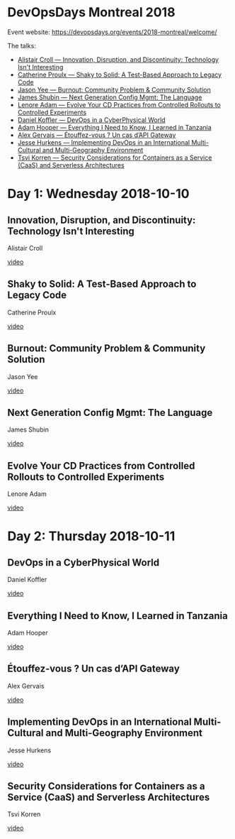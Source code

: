 # DevOpsDays Montreal 2018

Event website: https://devopsdays.org/events/2018-montreal/welcome/

The talks:

* [Alistair Croll — Innovation, Disruption, and Discontinuity: Technology Isn't Interesting](#croll)
* [Catherine Proulx — Shaky to Solid: A Test-Based Approach to Legacy Code](#shaky-to-solid-a-test-based-approach-to-legacy-code)
* [Jason Yee — Burnout: Community Problem & Community Solution](#burnout-community-problem-community-solution)
* [James Shubin — Next Generation Config Mgmt: The Language](#next-generation-config-mgmt-the-language)
* [Lenore Adam — Evolve Your CD Practices from Controlled Rollouts to Controlled Experiments](#evolve-your-cd-practices-from-controlled-rollouts-to-controlled-experiments)
* [Daniel Koffler — DevOps in a CyberPhysical World](#devops-in-a-cyberphysical-world)
* [Adam Hooper — Everything I Need to Know, I Learned in Tanzania](#everything-i-need-to-know-i-learned-in-tanzania)
* [Alex Gervais — Étouffez-vous ? Un cas d’API Gateway](#-touffez-vous-un-cas-d-api-gateway)
* [Jesse Hurkens — Implementing DevOps in an International Multi-Cultural and Multi-Geography Environment](#implementing-devops-in-an-international-multi-cultural-and-multi-geography-environment)
* [Tsvi Korren — Security Considerations for Containers as a Service (CaaS) and Serverless Architectures](#security-considerations-for-containers-as-a-sService-caas-and-serverless-architectures)


# Day 1: Wednesday 2018-10-10

## <a name="croll"></a> Innovation, Disruption, and Discontinuity: Technology Isn't Interesting

Alistair Croll

[video](https://www.youtube.com/watch?v=BjcvGzrSH5E)

## Shaky to Solid: A Test-Based Approach to Legacy Code

Catherine Proulx

[video](https://www.youtube.com/watch?v=zhbUmCdYdvc)

## Burnout: Community Problem & Community Solution

Jason Yee

[video](https://www.youtube.com/watch?v=TvsaP49UloA)

## Next Generation Config Mgmt: The Language

James Shubin

[video](https://www.youtube.com/watch?v=1i38c5cooHo)

## Evolve Your CD Practices from Controlled Rollouts to Controlled Experiments

Lenore Adam

[video](https://www.youtube.com/watch?v=gWvQYW5ekKQ)

# Day 2: Thursday 2018-10-11

## DevOps in a CyberPhysical World

Daniel Koffler

[video](https://www.youtube.com/watch?v=OPGR35itJoo)

## Everything I Need to Know, I Learned in Tanzania

Adam Hooper

[video](https://www.youtube.com/watch?v=iMHgHTiaaAs)

## Étouffez-vous ? Un cas d’API Gateway

Alex Gervais

[video](https://www.youtube.com/watch?v=agh3uf3te54)

## Implementing DevOps in an International Multi-Cultural and Multi-Geography Environment

Jesse Hurkens

[video](https://www.youtube.com/watch?v=vuVUqifJick)

## Security Considerations for Containers as a Service (CaaS) and Serverless Architectures

Tsvi Korren

[video](https://www.youtube.com/watch?v=sBRxGSgdAJI)
